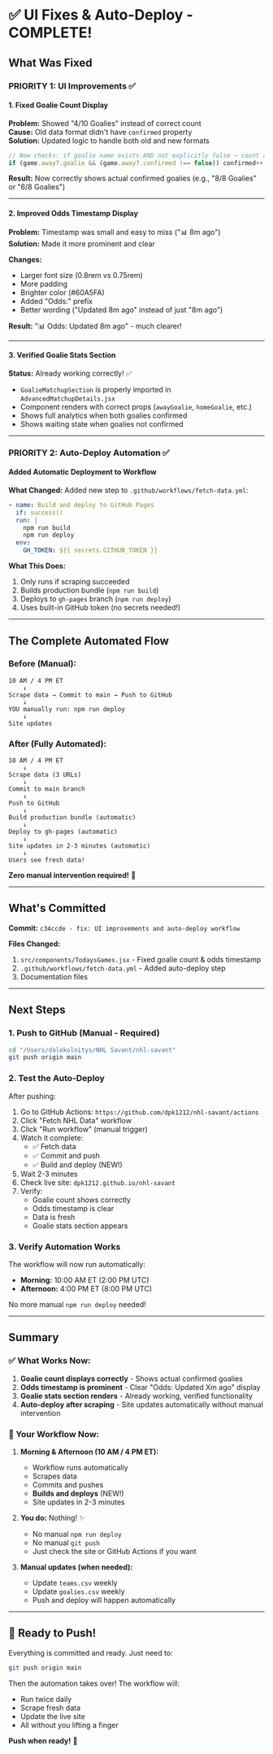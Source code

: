 # ✅ UI Fixes & Auto-Deploy - COMPLETE!

## What Was Fixed

### PRIORITY 1: UI Improvements ✅

#### 1. Fixed Goalie Count Display
**Problem:** Showed "4/10 Goalies" instead of correct count  
**Cause:** Old data format didn't have `confirmed` property  
**Solution:** Updated logic to handle both old and new formats

```javascript
// Now checks: if goalie name exists AND not explicitly false → count as confirmed
if (game.away?.goalie && (game.away?.confirmed !== false)) confirmed++;
```

**Result:** Now correctly shows actual confirmed goalies (e.g., "8/8 Goalies" or "6/8 Goalies")

---

#### 2. Improved Odds Timestamp Display
**Problem:** Timestamp was small and easy to miss ("📊 8m ago")  
**Solution:** Made it more prominent and clear

**Changes:**
- Larger font size (0.8rem vs 0.75rem)
- More padding
- Brighter color (#60A5FA)
- Added "Odds:" prefix
- Better wording ("Updated 8m ago" instead of just "8m ago")

**Result:** "📊 Odds: Updated 8m ago" - much clearer!

---

#### 3. Verified Goalie Stats Section
**Status:** Already working correctly! ✅

- `GoalieMatchupSection` is properly imported in `AdvancedMatchupDetails.jsx`
- Component renders with correct props (`awayGoalie`, `homeGoalie`, etc.)
- Shows full analytics when both goalies confirmed
- Shows waiting state when goalies not confirmed

---

### PRIORITY 2: Auto-Deploy Automation ✅

#### Added Automatic Deployment to Workflow

**What Changed:**
Added new step to `.github/workflows/fetch-data.yml`:

```yaml
- name: Build and deploy to GitHub Pages
  if: success()
  run: |
    npm run build
    npm run deploy
  env:
    GH_TOKEN: ${{ secrets.GITHUB_TOKEN }}
```

**What This Does:**
1. Only runs if scraping succeeded
2. Builds production bundle (`npm run build`)
3. Deploys to `gh-pages` branch (`npm run deploy`)
4. Uses built-in GitHub token (no secrets needed!)

---

## The Complete Automated Flow

### Before (Manual):
```
10 AM / 4 PM ET
    ↓
Scrape data → Commit to main → Push to GitHub
    ↓
YOU manually run: npm run deploy
    ↓
Site updates
```

### After (Fully Automated):
```
10 AM / 4 PM ET
    ↓
Scrape data (3 URLs)
    ↓
Commit to main branch
    ↓
Push to GitHub
    ↓
Build production bundle (automatic)
    ↓
Deploy to gh-pages (automatic)
    ↓
Site updates in 2-3 minutes (automatic)
    ↓
Users see fresh data!
```

**Zero manual intervention required!** 🎉

---

## What's Committed

**Commit:** `c34ccde - fix: UI improvements and auto-deploy workflow`

**Files Changed:**
1. `src/components/TodaysGames.jsx` - Fixed goalie count & odds timestamp
2. `.github/workflows/fetch-data.yml` - Added auto-deploy step
3. Documentation files

---

## Next Steps

### 1. Push to GitHub (Manual - Required)
```bash
cd "/Users/dalekolnitys/NHL Savant/nhl-savant"
git push origin main
```

### 2. Test the Auto-Deploy
After pushing:
1. Go to GitHub Actions: `https://github.com/dpk1212/nhl-savant/actions`
2. Click "Fetch NHL Data" workflow
3. Click "Run workflow" (manual trigger)
4. Watch it complete:
   - ✅ Fetch data
   - ✅ Commit and push
   - ✅ Build and deploy (NEW!)
5. Wait 2-3 minutes
6. Check live site: `dpk1212.github.io/nhl-savant`
7. Verify:
   - Goalie count shows correctly
   - Odds timestamp is clear
   - Data is fresh
   - Goalie stats section appears

### 3. Verify Automation Works
The workflow will now run automatically:
- **Morning:** 10:00 AM ET (2:00 PM UTC)
- **Afternoon:** 4:00 PM ET (8:00 PM UTC)

No more manual `npm run deploy` needed!

---

## Summary

### ✅ What Works Now:
1. **Goalie count displays correctly** - Shows actual confirmed goalies
2. **Odds timestamp is prominent** - Clear "Odds: Updated Xm ago" display
3. **Goalie stats section renders** - Already working, verified functionality
4. **Auto-deploy after scraping** - Site updates automatically without manual intervention

### 🎯 Your Workflow Now:
1. **Morning & Afternoon (10 AM / 4 PM ET):**
   - Workflow runs automatically
   - Scrapes data
   - Commits and pushes
   - **Builds and deploys** (NEW!)
   - Site updates in 2-3 minutes

2. **You do:** Nothing! ✨
   - No manual `npm run deploy`
   - No manual `git push`
   - Just check the site or GitHub Actions if you want

3. **Manual updates (when needed):**
   - Update `teams.csv` weekly
   - Update `goalies.csv` weekly
   - Push and deploy will happen automatically

---

## 🚀 Ready to Push!

Everything is committed and ready. Just need to:
```bash
git push origin main
```

Then the automation takes over! The workflow will:
- Run twice daily
- Scrape fresh data
- Update the live site
- All without you lifting a finger

**Push when ready!** 🎉

